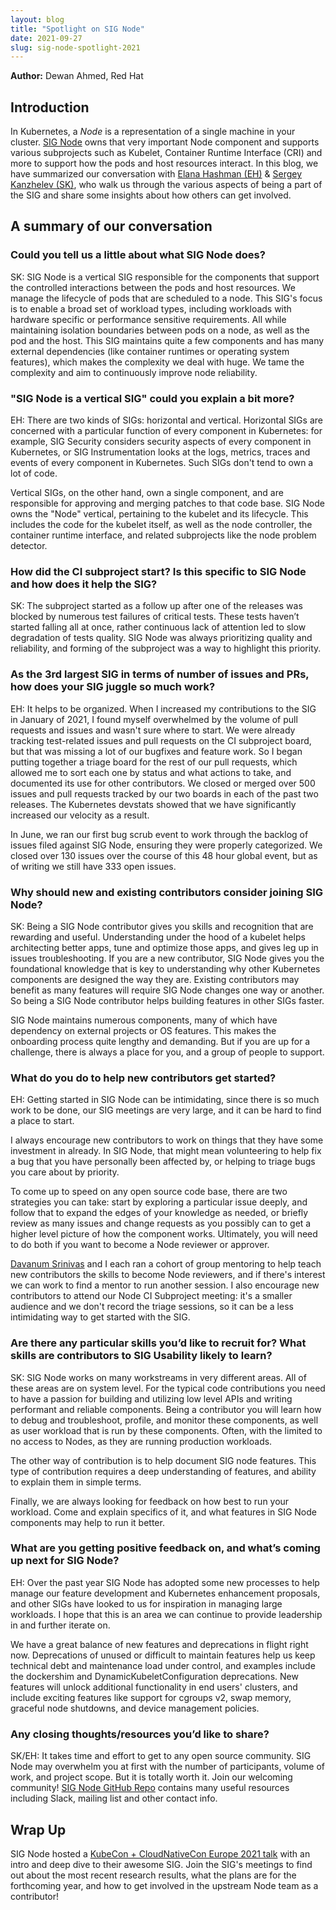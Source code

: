 ```yaml
---
layout: blog
title: "Spotlight on SIG Node"
date: 2021-09-27
slug: sig-node-spotlight-2021
---
```


**Author:** Dewan Ahmed, Red Hat

## Introduction

In Kubernetes, a _Node_ is a representation of a single machine in your cluster. [SIG Node](https://github.com/kubernetes/community/tree/master/sig-node) owns that very important Node component and supports various subprojects such as Kubelet, Container Runtime Interface (CRI) and more to support how the pods and host resources interact. In this blog, we have summarized our conversation with [Elana Hashman (EH)](https://twitter.com/ehashdn) & [Sergey Kanzhelev (SK)](https://twitter.com/SergeyKanzhelev), who walk us through the various aspects of being a part of the SIG and share some insights about how others can get involved.

## A summary of our conversation

### Could you tell us a little about what SIG Node does?

SK: SIG Node is a vertical SIG responsible for the components that support the controlled interactions between the pods and host resources. We manage the lifecycle of pods that are scheduled to a node. This SIG's focus is to enable a broad set of workload types, including workloads with hardware specific or performance sensitive requirements. All while maintaining isolation boundaries between pods on a node, as well as the pod and the host. This SIG maintains quite a few components and has many external dependencies (like container runtimes or operating system features), which makes the complexity we deal with huge. We tame the complexity and aim to continuously improve node reliability.

### "SIG Node is a vertical SIG" could you explain a bit more?

EH: There are two kinds of SIGs: horizontal and vertical. Horizontal SIGs are concerned with a particular function of every component in Kubernetes: for example, SIG Security considers security aspects of every component in Kubernetes, or SIG Instrumentation looks at the logs, metrics, traces and events of every component in Kubernetes. Such SIGs don't tend to own a lot of code.

Vertical SIGs, on the other hand, own a single component, and are responsible for approving and merging patches to that code base. SIG Node owns the "Node" vertical, pertaining to the kubelet and its lifecycle. This includes the code for the kubelet itself, as well as the node controller, the container runtime interface, and related subprojects like the node problem detector. 

### How did the CI subproject start? Is this specific to SIG Node and how does it help the SIG?

SK: The subproject started as a follow up after one of the releases was blocked by numerous test failures of critical tests. These tests haven’t started falling all at once, rather continuous lack of attention led to slow degradation of tests quality. SIG Node was always prioritizing quality and reliability, and forming of the subproject was a way to highlight this priority.

### As the 3rd largest SIG in terms of number of issues and PRs, how does your SIG juggle so much work?

EH: It helps to be organized. When I increased my contributions to the SIG in January of 2021, I found myself overwhelmed by the volume of pull requests and issues and wasn't sure where to start. We were already tracking test-related issues and pull requests on the CI subproject board, but that was missing a lot of our bugfixes and feature work. So I began putting together a triage board for the rest of our pull requests, which allowed me to sort each one by status and what actions to take, and documented its use for other contributors. We closed or merged over 500 issues and pull requests tracked by our two boards in each of the past two releases. The Kubernetes devstats showed that we have significantly increased our velocity as a result.

In June, we ran our first bug scrub event to work through the backlog of issues filed against SIG Node, ensuring they were properly categorized. We closed over 130 issues over the course of this 48 hour global event, but as of writing we still have 333 open issues. 

### Why should new and existing contributors consider joining SIG Node?

SK: Being a SIG Node contributor gives you skills and recognition that are rewarding and useful. Understanding under the hood of a kubelet helps architecting better apps, tune and optimize those apps, and gives leg up in issues troubleshooting. If you are a new contributor, SIG Node gives you the foundational knowledge that is key to understanding why other Kubernetes components are designed the way they are. Existing contributors may benefit as many features will require SIG Node changes one way or another. So being a SIG Node contributor helps building features in other SIGs faster.

SIG Node maintains numerous components, many of which have dependency on external projects or OS features. This makes the onboarding process quite lengthy and demanding. But if you are up for a challenge, there is always a place for you, and a group of people to support. 

### What do you do to help new contributors get started?

EH: Getting started in SIG Node can be intimidating, since there is so much work to be done, our SIG meetings are very large, and it can be hard to find a place to start.

I always encourage new contributors to work on things that they have some investment in already. In SIG Node, that might mean volunteering to help fix a bug that you have personally been affected by, or helping to triage bugs you care about by priority.

To come up to speed on any open source code base, there are two strategies you can take: start by exploring a particular issue deeply, and follow that to expand the edges of your knowledge as needed, or briefly review as many issues and change requests as you possibly can to get a higher level picture of how the component works. Ultimately, you will need to do both if you want to become a Node reviewer or approver.

[Davanum Srinivas](https://twitter.com/dims) and I each ran a cohort of group mentoring to help teach new contributors the skills to become Node reviewers, and if there's interest we can work to find a mentor to run another session. I also encourage new contributors to attend our Node CI Subproject meeting: it's a smaller audience and we don't record the triage sessions, so it can be a less intimidating way to get started with the SIG. 

### Are there any particular skills you’d like to recruit for? What skills are contributors to SIG Usability likely to learn?

SK: SIG Node works on many workstreams in very different areas. All of these areas are on system level. For the typical code contributions you need to have a passion for building and utilizing low level APIs and writing performant and reliable components. Being a contributor you will learn how to debug and troubleshoot, profile, and monitor these components, as well as user workload that is run by these components. Often, with the limited to no access to Nodes, as they are running production workloads.

The other way of contribution is to help document SIG node features. This type of contribution requires a deep understanding of features, and ability to explain them in simple terms.

Finally, we are always looking for feedback on how best to run your workload. Come and  explain specifics of it, and what features in SIG Node components may help to run it better. 

### What are you getting positive feedback on, and what’s coming up next for SIG Node?

EH: Over the past year SIG Node has adopted some new processes to help manage our feature development and Kubernetes enhancement proposals, and other SIGs have looked to us for inspiration in managing large workloads. I hope that this is an area we can continue to provide leadership in and further iterate on.

We have a great balance of new features and deprecations in flight right now. Deprecations of unused or difficult to maintain features help us keep technical debt and maintenance load under control, and examples include the dockershim and DynamicKubeletConfiguration deprecations. New features will unlock additional functionality in end users' clusters, and include exciting features like support for cgroups v2, swap memory, graceful node shutdowns, and device management policies.

### Any closing thoughts/resources you’d like to share?

SK/EH: It takes time and effort to get to any open source community. SIG Node may overwhelm you at first with the number of participants, volume of work, and project scope. But it is totally worth it. Join our welcoming community! [SIG Node GitHub Repo](https://github.com/kubernetes/community/tree/master/sig-node) contains many useful resources including Slack, mailing list and other contact info. 

## Wrap Up

SIG Node hosted a [KubeCon + CloudNativeCon Europe 2021 talk](https://www.youtube.com/watch?v=z5aY4e2RENA) with an intro and deep dive to their awesome SIG. Join the SIG's meetings to find out about the most recent research results, what the plans are for the forthcoming year, and how to get involved in the upstream Node team as a contributor!